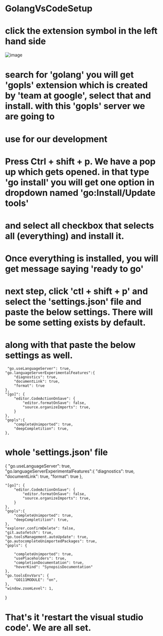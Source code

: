 # GolangVsCodeSetup

# click the extension symbol in the left hand side


![image](https://user-images.githubusercontent.com/80065996/165335078-97c5b38e-b05f-4eb0-8104-37e317beac1e.png)


# search for 'golang' you will get 'gopls' extension which is created by 'team at google', select that and install. with this 'gopls' server we are going to 
# use for our development 


# Press Ctrl + shift + p.  We have a pop up which gets opened. in that type 'go install' you will get one option in dropdown named 'go:Install/Update tools'
# and select all checkbox that selects all (everything) and install it.

# Once everything is installed, you will get message saying 'ready to go'

# next step, click 'ctl + shift + p' and select the 'settings.json' file and paste the below settings. There will be some setting exists by default. 
# along with that paste the below settings as well. 

     "go.useLanguageServer": true,
    "go.languageServerExperimentalFeatures":{
        "diagnostics": true,
        "documentLink": true,
        "format": true
    },
    "[go]": {
        "editor.CodeActionOnSave": {
            "editor.formatOnSave": false,
            "source.organizeImports": true,
        }
    },
    "gopls":{
        "completeUnimported": true,
        "deepCompletition": true,
    },
   
# whole 'settings.json' file

{
    "go.useLanguageServer": true,
    "go.languageServerExperimentalFeatures":{
        "diagnostics": true,
        "documentLink": true,
        "format": true
    },
    
    "[go]": {
        "editor.CodeActionOnSave": {
            "editor.formatOnSave": false,
            "source.organizeImports": true,
        }
    },
    "gopls":{
        "completeUnimported": true,
        "deepCompletition": true,
    },
    "explorer.confirmDelete": false,
    "git.autofetch": true,
    "go.toolsManagement.autoUpdate": true,
    "go.autocompleteUnimportedPackages": true,
    "gopls": {
    
        "completeUnimported": true,
        "usePlaceholders": true,
        "completionDocumentation": true,
        "hoverKind": "SynopsisDocumentation"
    },
    "go.toolsEnvVars": {
        "GO111MODULE": "on",
    },
    "window.zoomLevel": 1,
}

# That's it 'restart the visual studio code'. We are all set.

